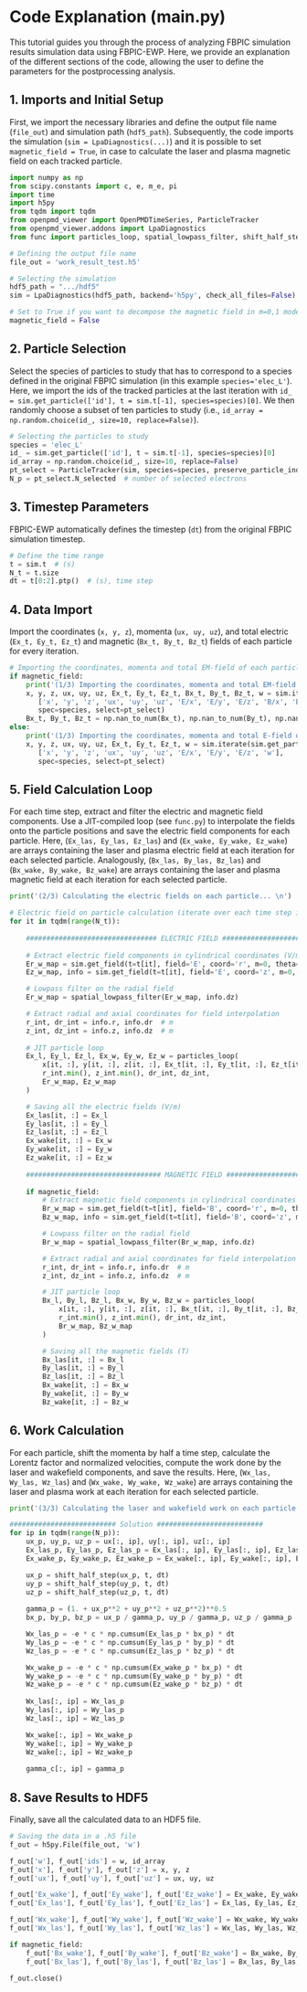 # Code Explanation (main.py)
This tutorial guides you through the process of analyzing FBPIC simulation results simulation data using FBPIC-EWP. Here, we provide an explanation of the different sections of the code, allowing the user to define the parameters for the postprocessing analysis.

## 1. Imports and Initial Setup
First, we import the necessary libraries and define the output file name (`file_out`) and simulation path (`hdf5_path`). Subsequently, the code imports the simulation (`sim = LpaDiagnostics(...)`) and it is possible to set `magnetic_field = True`, in case to calculate the laser and plasma magnetic field on each tracked particle. 

```python
import numpy as np
from scipy.constants import c, e, m_e, pi
import time
import h5py
from tqdm import tqdm
from openpmd_viewer import OpenPMDTimeSeries, ParticleTracker
from openpmd_viewer.addons import LpaDiagnostics
from func import particles_loop, spatial_lowpass_filter, shift_half_step

# Defining the output file name
file_out = 'work_result_test.h5'

# Selecting the simulation
hdf5_path = ".../hdf5"
sim = LpaDiagnostics(hdf5_path, backend='h5py', check_all_files=False)

# Set to True if you want to decompose the magnetic field in m=0,1 modes (False by default)
magnetic_field = False
```
## 2. Particle Selection
Select the species of particles to study that has to correspond to a species defined in the original FBPIC simulation (in this example `species='elec_L'`). Here, we import the ids of the tracked particles at the last iteration with `id_ = sim.get_particle(['id'], t = sim.t[-1], species=species)[0]`. We then randomly choose a subset of ten particles to study (i.e., `id_array = np.random.choice(id_, size=10, replace=False)`).
```python
# Selecting the particles to study
species = 'elec_L'
id_ = sim.get_particle(['id'], t = sim.t[-1], species=species)[0]
id_array = np.random.choice(id_, size=10, replace=False)
pt_select = ParticleTracker(sim, species=species, preserve_particle_index=True, select=id_array)
N_p = pt_select.N_selected  # number of selected electrons
```
## 3. Timestep Parameters
FBPIC-EWP automatically defines the timestep (`dt`) from the original FBPIC simulation timestep.
```python
# Define the time range
t = sim.t  # (s)
N_t = t.size
dt = t[0:2].ptp()  # (s), time step
```
## 4. Data Import
Import the coordinates (`x, y, z`), momenta (`ux, uy, uz`), and total electric (`Ex_t, Ey_t, Ez_t`) and magnetic (`Bx_t, By_t, Bz_t`) fields of each particle for every iteration.
```python
# Importing the coordinates, momenta and total EM-field of each particle for every iteration
if magnetic_field:
    print('(1/3) Importing the coordinates, momenta and total EM-field of each particle for every iteration\n')
    x, y, z, ux, uy, uz, Ex_t, Ey_t, Ez_t, Bx_t, By_t, Bz_t, w = sim.iterate(sim.get_particle,
       ['x', 'y', 'z', 'ux', 'uy', 'uz', 'E/x', 'E/y', 'E/z', 'B/x', 'B/y', 'B/z', 'w'],
       spec=species, select=pt_select)
    Bx_t, By_t, Bz_t = np.nan_to_num(Bx_t), np.nan_to_num(By_t), np.nan_to_num(Bz_t)
else:
    print('(1/3) Importing the coordinates, momenta and total E-field of each particle for every iteration\n')
    x, y, z, ux, uy, uz, Ex_t, Ey_t, Ez_t, w = sim.iterate(sim.get_particle,
       ['x', 'y', 'z', 'ux', 'uy', 'uz', 'E/x', 'E/y', 'E/z', 'w'],
       spec=species, select=pt_select)
```
## 5. Field Calculation Loop
For each time step, extract and filter the electric and magnetic field components. Use a JIT-compiled loop (see `func.py`) to interpolate the fields onto the particle positions and save the electric field components for each particle. Here, (`Ex_las, Ey_las, Ez_las`) and (`Ex_wake, Ey_wake, Ez_wake`) are arrays containing the laser and plasma electric field at each iteration for each selected particle. Analogously, (`Bx_las, By_las, Bz_las`) and (`Bx_wake, By_wake, Bz_wake`) are arrays containing the laser and plasma magnetic field at each iteration for each selected particle. 
```python
print('(2/3) Calculating the electric fields on each particle... \n')

# Electric field on particle calculation (iterate over each time step in the specified time range)
for it in tqdm(range(N_t)):
    
    ################################ ELECTRIC FIELD ##########################################
    
    # Extract electric field components in cylindrical coordinates (V/m)
    Er_w_map = sim.get_field(t=t[it], field='E', coord='r', m=0, theta=pi/2)[0]
    Ez_w_map, info = sim.get_field(t=t[it], field='E', coord='z', m=0, theta=pi/2)

    # Lowpass filter on the radial field
    Er_w_map = spatial_lowpass_filter(Er_w_map, info.dz)

    # Extract radial and axial coordinates for field interpolation
    r_int, dr_int = info.r, info.dr  # m
    z_int, dz_int = info.z, info.dz  # m
    
    # JIT particle loop
    Ex_l, Ey_l, Ez_l, Ex_w, Ey_w, Ez_w = particles_loop(
        x[it, :], y[it, :], z[it, :], Ex_t[it, :], Ey_t[it, :], Ez_t[it, :], 
        r_int.min(), z_int.min(), dr_int, dz_int,
        Er_w_map, Ez_w_map
    )

    # Saving all the electric fields (V/m)
    Ex_las[it, :] = Ex_l
    Ey_las[it, :] = Ey_l
    Ez_las[it, :] = Ez_l
    Ex_wake[it, :] = Ex_w
    Ey_wake[it, :] = Ey_w
    Ez_wake[it, :] = Ez_w
    
    ################################# MAGNETIC FIELD ##########################################
    
    if magnetic_field:
        # Extract magnetic field components in cylindrical coordinates (T)
        Br_w_map = sim.get_field(t=t[it], field='B', coord='r', m=0, theta=pi/2)[0]
        Bz_w_map, info = sim.get_field(t=t[it], field='B', coord='z', m=0, theta=pi/2)

        # Lowpass filter on the radial field
        Br_w_map = spatial_lowpass_filter(Br_w_map, info.dz)

        # Extract radial and axial coordinates for field interpolation
        r_int, dr_int = info.r, info.dr  # m
        z_int, dz_int = info.z, info.dz  # m

        # JIT particle loop
        Bx_l, By_l, Bz_l, Bx_w, By_w, Bz_w = particles_loop(
            x[it, :], y[it, :], z[it, :], Bx_t[it, :], By_t[it, :], Bz_t[it, :],
            r_int.min(), z_int.min(), dr_int, dz_int,
            Br_w_map, Bz_w_map
        )

        # Saving all the magnetic fields (T)
        Bx_las[it, :] = Bx_l
        By_las[it, :] = By_l
        Bz_las[it, :] = Bz_l
        Bx_wake[it, :] = Bx_w
        By_wake[it, :] = By_w
        Bz_wake[it, :] = Bz_w

```
## 6. Work Calculation
For each particle, shift the momenta by half a time step, calculate the Lorentz factor and normalized velocities, compute the work done by the laser and wakefield components, and save the results. Here, (`Wx_las, Wy_las, Wz_las`) and (`Wx_wake, Wy_wake, Wz_wake`) are arrays containing the laser and plasma work at each iteration for each selected particle.
```python
print('(3/3) Calculating the laser and wakefield work on each particle... \n')

########################## Solution ##########################
for ip in tqdm(range(N_p)):
    ux_p, uy_p, uz_p = ux[:, ip], uy[:, ip], uz[:, ip]
    Ex_las_p, Ey_las_p, Ez_las_p = Ex_las[:, ip], Ey_las[:, ip], Ez_las[:, ip]
    Ex_wake_p, Ey_wake_p, Ez_wake_p = Ex_wake[:, ip], Ey_wake[:, ip], Ez_wake[:, ip]

    ux_p = shift_half_step(ux_p, t, dt)
    uy_p = shift_half_step(uy_p, t, dt)
    uz_p = shift_half_step(uz_p, t, dt)
    
    gamma_p = (1. + ux_p**2 + uy_p**2 + uz_p**2)**0.5
    bx_p, by_p, bz_p = ux_p / gamma_p, uy_p / gamma_p, uz_p / gamma_p

    Wx_las_p = -e * c * np.cumsum(Ex_las_p * bx_p) * dt
    Wy_las_p = -e * c * np.cumsum(Ey_las_p * by_p) * dt
    Wz_las_p = -e * c * np.cumsum(Ez_las_p * bz_p) * dt

    Wx_wake_p = -e * c * np.cumsum(Ex_wake_p * bx_p) * dt
    Wy_wake_p = -e * c * np.cumsum(Ey_wake_p * by_p) * dt
    Wz_wake_p = -e * c * np.cumsum(Ez_wake_p * bz_p) * dt
    
    Wx_las[:, ip] = Wx_las_p
    Wy_las[:, ip] = Wy_las_p
    Wz_las[:, ip] = Wz_las_p

    Wx_wake[:, ip] = Wx_wake_p
    Wy_wake[:, ip] = Wy_wake_p
    Wz_wake[:, ip] = Wz_wake_p
    
    gamma_c[:, ip] = gamma_p
```

## 8. Save Results to HDF5
Finally, save all the calculated data to an HDF5 file.
```python
# Saving the data in a .h5 file
f_out = h5py.File(file_out, 'w')

f_out['w'], f_out['ids'] = w, id_array
f_out['x'], f_out['y'], f_out['z'] = x, y, z
f_out['ux'], f_out['uy'], f_out['uz'] = ux, uy, uz

f_out['Ex_wake'], f_out['Ey_wake'], f_out['Ez_wake'] = Ex_wake, Ey_wake, Ez_wake
f_out['Ex_las'], f_out['Ey_las'], f_out['Ez_las'] = Ex_las, Ey_las, Ez_las

f_out['Wx_wake'], f_out['Wy_wake'], f_out['Wz_wake'] = Wx_wake, Wy_wake, Wz_wake
f_out['Wx_las'], f_out['Wy_las'], f_out['Wz_las'] = Wx_las, Wy_las, Wz_las

if magnetic_field:
    f_out['Bx_wake'], f_out['By_wake'], f_out['Bz_wake'] = Bx_wake, By_wake, Bz_wake
    f_out['Bx_las'], f_out['By_las'], f_out['Bz_las'] = Bx_las, By_las, Bz_las

f_out.close()
```
